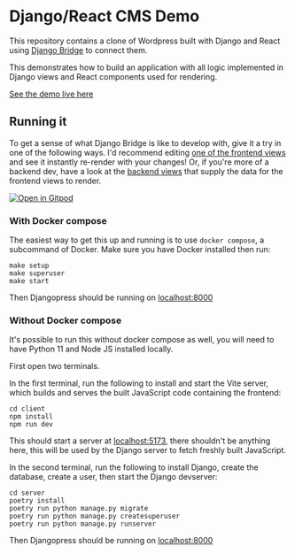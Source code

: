 # Django/React CMS Demo

This repository contains a clone of Wordpress built with Django and React using [Django Bridge](https://django-bridge.org) to connect them.

This demonstrates how to build an application with all logic implemented in Django views and React components used for rendering.

[See the demo live here](https://demo.django-bridge.org)

## Running it

To get a sense of what Django Bridge is like to develop with, give it a try in one of the following ways.
I'd recommend editing [one of the frontend views](https://github.com/django-bridge/django-react-cms/blob/main/client/src/views/Home/HomeView.tsx) and see it instantly re-render with your changes!
Or, if you're more of a backend dev, have a look at the [backend views](https://github.com/django-bridge/django-react-cms/blob/main/server/djangopress/posts/views.py) that supply the data for the frontend views to render.

[![Open in Gitpod](https://gitpod.io/button/open-in-gitpod.svg)](https://gitpod.io/#https://github.com/django-bridge/django-react-cms)

### With Docker compose

The easiest way to get this up and running is to use `docker compose`, a subcommand of Docker. Make sure you have Docker installed then run:

```
make setup
make superuser
make start
```

Then Djangopress should be running on [localhost:8000](http://localhost:8000)

### Without Docker compose

It's possible to run this without docker compose as well, you will need to have Python 11 and Node JS installed locally.

First open two terminals.

In the first terminal, run the following to install and start the Vite server, which builds and serves the built JavaScript code containing the frontend:

```
cd client
npm install
npm run dev
```

This should start a server at [localhost:5173](http://localhost:5173), there shouldn't be anything here, this will be used by the Django server to fetch freshly built JavaScript.

In the second terminal, run the following to install Django, create the database, create a user, then start the Django devserver:

```
cd server
poetry install
poetry run python manage.py migrate
poetry run python manage.py createsuperuser
poetry run python manage.py runserver
```

Then Djangopress should be running on [localhost:8000](http://localhost:8000)
